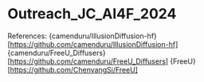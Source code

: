 # Outreach_JC_AI4F_2024

References:
{camenduru/IllusionDiffusion-hf} [https://github.com/camenduru/IllusionDiffusion-hf]
{camenduru/FreeU_Diffusers}[https://github.com/camenduru/FreeU_Diffusers]
{FreeU}[https://github.com/ChenyangSi/FreeU]
